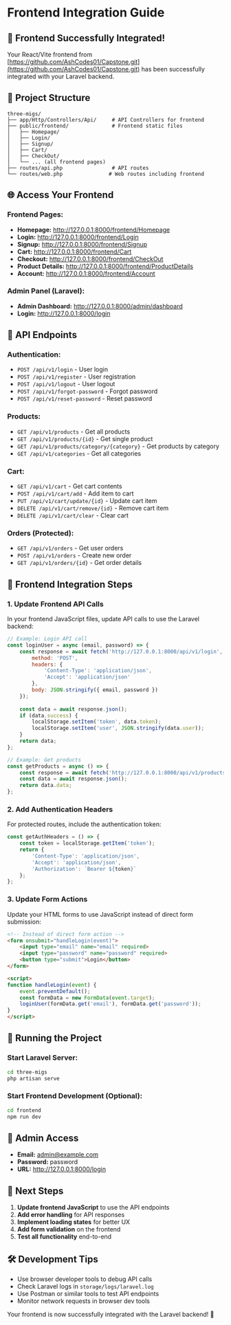 # Frontend Integration Guide

## 🚀 Frontend Successfully Integrated!

Your React/Vite frontend from [https://github.com/AshCodes01/Capstone.git](https://github.com/AshCodes01/Capstone.git) has been successfully integrated with your Laravel backend.

## 📁 Project Structure

```
three-migs/
├── app/Http/Controllers/Api/     # API Controllers for frontend
├── public/frontend/              # Frontend static files
│   ├── Homepage/
│   ├── Login/
│   ├── Signup/
│   ├── Cart/
│   ├── CheckOut/
│   └── ... (all frontend pages)
├── routes/api.php                # API routes
└── routes/web.php               # Web routes including frontend
```

## 🌐 Access Your Frontend

### **Frontend Pages:**
- **Homepage:** http://127.0.0.1:8000/frontend/Homepage
- **Login:** http://127.0.0.1:8000/frontend/Login
- **Signup:** http://127.0.0.1:8000/frontend/Signup
- **Cart:** http://127.0.0.1:8000/frontend/Cart
- **Checkout:** http://127.0.0.1:8000/frontend/CheckOut
- **Product Details:** http://127.0.0.1:8000/frontend/ProductDetails
- **Account:** http://127.0.0.1:8000/frontend/Account

### **Admin Panel (Laravel):**
- **Admin Dashboard:** http://127.0.0.1:8000/admin/dashboard
- **Login:** http://127.0.0.1:8000/login

## 🔌 API Endpoints

### **Authentication:**
- `POST /api/v1/login` - User login
- `POST /api/v1/register` - User registration
- `POST /api/v1/logout` - User logout
- `POST /api/v1/forgot-password` - Forgot password
- `POST /api/v1/reset-password` - Reset password

### **Products:**
- `GET /api/v1/products` - Get all products
- `GET /api/v1/products/{id}` - Get single product
- `GET /api/v1/products/category/{category}` - Get products by category
- `GET /api/v1/categories` - Get all categories

### **Cart:**
- `GET /api/v1/cart` - Get cart contents
- `POST /api/v1/cart/add` - Add item to cart
- `PUT /api/v1/cart/update/{id}` - Update cart item
- `DELETE /api/v1/cart/remove/{id}` - Remove cart item
- `DELETE /api/v1/cart/clear` - Clear cart

### **Orders (Protected):**
- `GET /api/v1/orders` - Get user orders
- `POST /api/v1/orders` - Create new order
- `GET /api/v1/orders/{id}` - Get order details

## 🔧 Frontend Integration Steps

### **1. Update Frontend API Calls**

In your frontend JavaScript files, update API calls to use the Laravel backend:

```javascript
// Example: Login API call
const loginUser = async (email, password) => {
    const response = await fetch('http://127.0.0.1:8000/api/v1/login', {
        method: 'POST',
        headers: {
            'Content-Type': 'application/json',
            'Accept': 'application/json'
        },
        body: JSON.stringify({ email, password })
    });
    
    const data = await response.json();
    if (data.success) {
        localStorage.setItem('token', data.token);
        localStorage.setItem('user', JSON.stringify(data.user));
    }
    return data;
};

// Example: Get products
const getProducts = async () => {
    const response = await fetch('http://127.0.0.1:8000/api/v1/products');
    const data = await response.json();
    return data.data;
};
```

### **2. Add Authentication Headers**

For protected routes, include the authentication token:

```javascript
const getAuthHeaders = () => {
    const token = localStorage.getItem('token');
    return {
        'Content-Type': 'application/json',
        'Accept': 'application/json',
        'Authorization': `Bearer ${token}`
    };
};
```

### **3. Update Form Actions**

Update your HTML forms to use JavaScript instead of direct form submission:

```html
<!-- Instead of direct form action -->
<form onsubmit="handleLogin(event)">
    <input type="email" name="email" required>
    <input type="password" name="password" required>
    <button type="submit">Login</button>
</form>

<script>
function handleLogin(event) {
    event.preventDefault();
    const formData = new FormData(event.target);
    loginUser(formData.get('email'), formData.get('password'));
}
</script>
```

## 🚀 Running the Project

### **Start Laravel Server:**
```bash
cd three-migs
php artisan serve
```

### **Start Frontend Development (Optional):**
```bash
cd frontend
npm run dev
```

## 🔐 Admin Access

- **Email:** admin@example.com
- **Password:** password
- **URL:** http://127.0.0.1:8000/login

## 📝 Next Steps

1. **Update frontend JavaScript** to use the API endpoints
2. **Add error handling** for API responses
3. **Implement loading states** for better UX
4. **Add form validation** on the frontend
5. **Test all functionality** end-to-end

## 🛠️ Development Tips

- Use browser developer tools to debug API calls
- Check Laravel logs in `storage/logs/laravel.log`
- Use Postman or similar tools to test API endpoints
- Monitor network requests in browser dev tools

Your frontend is now successfully integrated with the Laravel backend! 🎉
